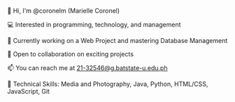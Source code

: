 👋 Hi, I'm @coronelm (Marielle Coronel)

💻 Interested in programming, technology, and management

🌱 Currently working on a Web Project and mastering Database Management

🤝 Open to collaboration on exciting projects

📫 You can reach me at 21-32546@g.batstate-u.edu.ph

🔧 Technical Skills: Media and Photography, Java, Python, HTML/CSS, JavaScript, Git
